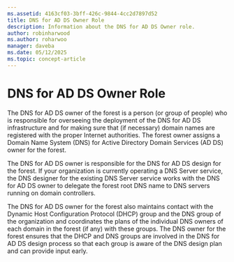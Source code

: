```yaml
---
ms.assetid: 4163cf03-3bff-426c-9844-4cc2d7897d52
title: DNS for AD DS Owner Role
description: Information about the DNS for AD DS Owner role.
author: robinharwood
ms.author: roharwoo
manager: daveba
ms.date: 05/12/2025
ms.topic: concept-article
---
```


# DNS for AD DS Owner Role

The DNS for AD DS owner of the forest is a person (or group of people) who is responsible for overseeing the deployment of the DNS for AD DS infrastructure and for making sure that (if necessary) domain names are registered with the proper Internet authorities. The forest owner assigns a Domain Name System (DNS) for Active Directory Domain Services (AD DS) owner for the forest.

The DNS for AD DS owner is responsible for the DNS for AD DS design for the forest. If your organization is currently operating a DNS Server service, the DNS designer for the existing DNS Server service works with the DNS for AD DS owner to delegate the forest root DNS name to DNS servers running on domain controllers.

The DNS for AD DS owner for the forest also maintains contact with the Dynamic Host Configuration Protocol (DHCP) group and the DNS group of the organization and coordinates the plans of the individual DNS owners of each domain in the forest (if any) with these groups. The DNS owner for the forest ensures that the DHCP and DNS groups are involved in the DNS for AD DS design process so that each group is aware of the DNS design plan and can provide input early.

